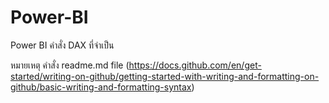 # Power-BI
Power BI
คำสั่ง DAX ที่จำเป็น









หมายเหตุ คำสั่ง readme.md file (https://docs.github.com/en/get-started/writing-on-github/getting-started-with-writing-and-formatting-on-github/basic-writing-and-formatting-syntax)
